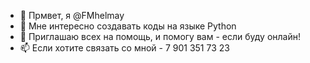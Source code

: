 - 👋 Прмвет, я @FMhelmay
- 👀 Мне интересно создавать коды на языке Python
- 💞️ Приглашаю всех на помощь, и помогу вам - если буду онлайн!
- 📫 Если хотите связать со мной - 7 901 351 73 23
